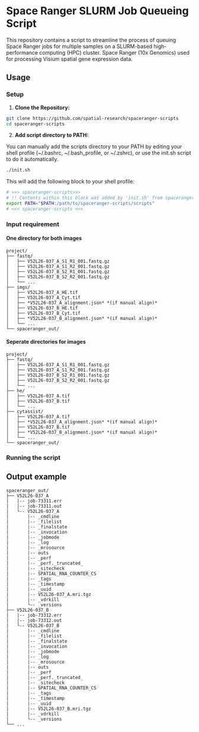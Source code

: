 # Space Ranger SLURM Job Queueing Script

This repository contains a script to streamline the process of queuing Space Ranger jobs for multiple samples on a SLURM-based high-performance computing (HPC) cluster. Space Ranger (10x Genomics) used for processing Visium spatial gene expression data.

## Usage

### Setup

1. **Clone the Repository:**

```bash
git clone https://github.com/spatial-research/spaceranger-scripts
cd spaceranger-scripts
```

2. **Add script directory to PATH:**

You can manually add the scripts directory to your PATH by editing your shell profile (~/.bashrc, ~/.bash_profile, or ~/.zshrc), or use the init.sh script to do it automatically.

```bash
./init.sh
```

This will add the following block to your shell profile:

```bash
# >>> spaceranger-scripts>>>
# !! Contents within this block was added by 'init.sh' from spaceranger-scripts !!
export PATH="$PATH:/path/to/spaceranger-scripts/scripts"
# <<< spaceranger-scripts <<<
```

### Input requirement

#### One directory for both images

```
project/ 
├── fastq/ 
│   ├── V52L26-037_A_S1_R1_001.fastq.gz
│   ├── V52L26-037_A_S1_R2_001.fastq.gz
│   ├── V52L26-037_B_S2_R1_001.fastq.gz
│   ├── V52L26-037_B_S2_R2_001.fastq.gz
│   └── ...
├── imgs/
│   ├── V52L26-037_A_HE.tif
│   ├── V52L26-037_A_Cyt.tif
│   ├── *V52L26-037_A_alignment.json* *(if manual align)*
│   ├── V52L26-037_B_HE.tif
│   ├── V52L26-037_B_Cyt.tif
│   ├── *V52L26-037_B_alignment.json* *(if manual align)*
│   └── ...
└── spaceranger_out/
```

#### Seperate directories for images

```
project/ 
├── fastq/ 
│   ├── V52L26-037_A_S1_R1_001.fastq.gz
│   ├── V52L26-037_A_S1_R2_001.fastq.gz
│   ├── V52L26-037_B_S2_R1_001.fastq.gz
│   ├── V52L26-037_B_S2_R2_001.fastq.gz
│   └── ...
├── he/
│   ├── V52L26-037_A.tif
│   ├── V52L26-037_B.tif
│   └── ...
├── cytassist/
│   ├── V52L26-037_A.tif
│   ├── *V52L26-037_A_alignment.json* *(if manual align)*
│   ├── V52L26-037_B.tif
│   ├── *V52L26-037_B_alignment.json* *(if manual align)*
│   └── ...
└── spaceranger_out/
```

### Running the script

## Output example

```
spaceranger_out/ 
├── V52L26-037_A
|   |-- job-73311.err
|   |-- job-73311.out
|   └-- V52L26-037_A
|       |-- _cmdline
|       |-- _filelist
|       |-- _finalstate
|       |-- _invocation
|       |-- _jobmode
|       |-- _log
|       |-- _mrosource
|       |-- outs
|       |-- _perf
|       |-- _perf._truncated_
|       |-- _sitecheck
|       |-- SPATIAL_RNA_COUNTER_CS
|       |-- _tags
|       |-- _timestamp
|       |-- _uuid
|       |-- V52L26-037_A.mri.tgz
|       |-- _vdrkill
|       └-- _versions
├── V52L26-037_B
|   |-- job-73312.err
|   |-- job-73312.out
|   └-- V52L26-037_B
|       |-- _cmdline
|       |-- _filelist
|       |-- _finalstate
|       |-- _invocation
|       |-- _jobmode
|       |-- _log
|       |-- _mrosource
|       |-- outs
|       |-- _perf
|       |-- _perf._truncated_
|       |-- _sitecheck
|       |-- SPATIAL_RNA_COUNTER_CS
|       |-- _tags
|       |-- _timestamp
|       |-- _uuid
|       |-- V52L26-037_B.mri.tgz
|       |-- _vdrkill
|       └-- _versions
└── ...
```
